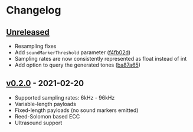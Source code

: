 # Changelog

## [Unreleased]

- Resampling fixes
- Add `soundMarkerThreshold` parameter ([f4fb02d](https://github.com/ggerganov/ggwave/commit/f4fb02d5d4cfd6c1021d73b55a0e52ac9d3dbdfa))
- Sampling rates are now consistently represented as float instead of int
- Add option to query the generated tones ([ba87a65](https://github.com/ggerganov/ggwave/commit/ba87a651e3e27ce3fa9a85d53ca988a0cedd2e46))

## [v0.2.0] - 2021-02-20

- Supported sampling rates: 6kHz - 96kHz
- Variable-length payloads
- Fixed-length payloads (no sound markers emitted)
- Reed-Solomon based ECC
- Ultrasound support

[unreleased]: https://github.com/ggerganov/ggwave/compare/ggwave-v0.2.0...HEAD
[v0.2.0]: https://github.com/ggerganov/ggwave/releases/tag/ggwave-v0.2.0
